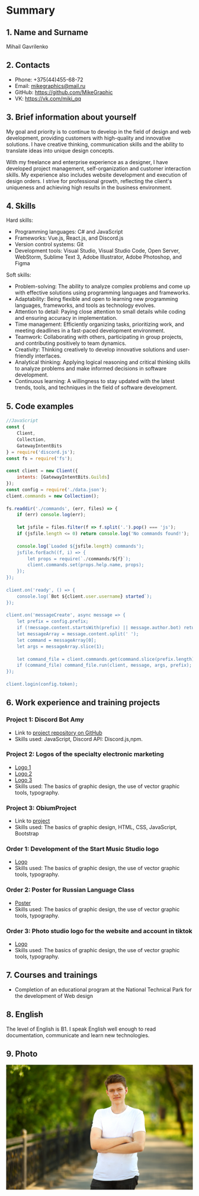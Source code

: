 # Summary

## 1. Name and Surname
Mihail Gavrilenko

## 2. Contacts
- Phone: +375(44)455-68-72
- Email: mikegraphics@mail.ru
- GitHub: https://github.com/MikeGraphic
- VK: https://vk.com/miki_qq

## 3. Brief information about yourself
My goal and priority is to continue to develop in the field of design and web development, providing customers with high-quality and innovative solutions. I have creative thinking, communication skills and the ability to translate ideas into unique design concepts.

 With my freelance and enterprise experience as a designer, I have developed project management, self-organization and customer interaction skills. My experience also includes website development and execution of design orders. I strive for professional growth, reflecting the client's uniqueness and achieving high results in the business environment.

## 4. Skills
Hard skills:

   - Programming languages: C# and JavaScript
  -  Frameworks: Vue.js, React.js, and Discord.js
  -  Version control systems: Git
  -  Development tools: Visual Studio, Visual Studio Code, Open Server, WebStorm, Sublime Text 3, Adobe Illustrator, Adobe Photoshop, and Figma

Soft skills:

  -  Problem-solving: The ability to analyze complex problems and come up with effective solutions using programming languages and frameworks.
   - Adaptability: Being flexible and open to learning new programming languages, frameworks, and tools as technology evolves.
   - Attention to detail: Paying close attention to small details while coding and ensuring accuracy in implementation.
   - Time management: Efficiently organizing tasks, prioritizing work, and meeting deadlines in a fast-paced development environment.
   - Teamwork: Collaborating with others, participating in group projects, and contributing positively to team dynamics.
   - Creativity: Thinking creatively to develop innovative solutions and user-friendly interfaces.
   - Analytical thinking: Applying logical reasoning and critical thinking skills to analyze problems and make informed decisions in software development.
   - Continuous learning: A willingness to stay updated with the latest trends, tools, and techniques in the field of software development.

## 5. Code examples
```js
//JavaScript
const {
    Client,
    Collection,
    GatewayIntentBits
} = require('discord.js');
const fs = require('fs');

const client = new Client({
    intents: [GatewayIntentBits.Guilds]
});
const config = require('./data.json');
client.commands = new Collection();

fs.readdir('./commands', (err, files) => {
    if (err) console.log(err);

    let jsfile = files.filter(f => f.split('.').pop() === 'js');
    if (jsfile.length <= 0) return console.log('No commands found!');

    console.log(`Loaded ${jsfile.length} commands');
    jsfile.forEach((f, i) => {
        let props = require(`./commands/${f}`);
        client.commands.set(props.help.name, props);
    });
});

client.on('ready', () => {
    console.log(`Bot ${client.user.username} started`);
});

client.on('messageCreate', async message => {
    let prefix = config.prefix;
    if (!message.content.startsWith(prefix) || message.author.bot) return;
    let messageArray = message.content.split(' ');
    let command = messageArray[0];
    let args = messageArray.slice(1);

    let command_file = client.commands.get(command.slice(prefix.length));
    if (command_file) command_file.run(client, message, args, prefix);
});

client.login(config.token);
```

## 6. Work experience and training projects

### Project 1: Discord Bot Amy
- Link to [project repository on GitHub](https://github.com/MikeGraphic/DiscordBot )
- Skills used: JavaScript, Discord API: Discord.js,npm.
### Project 2: Logos of the specialty electronic marketing
- [Logo 1](/img/Logo2.jpg)
- [Logo 2](/img/Logo3.jpg)
- [Logo 3](/img/Logo4.jpg)
- Skills used: The basics of graphic design, the use of vector graphic tools, typography.
### Project 3: ObiumProject
- Link to [project](https://obiumproject.github.io/index.html)
- Skills used: The basics of graphic design, HTML, CSS, JavaScript, Bootstrap
### Order 1: Development of the Start Music Studio logo 
- [Logo](/img/Logo(JPG).jpg )
- Skills used: The basics of graphic design, the use of vector graphic tools, typography.
### Order 2: Poster for Russian Language Class 
- [Poster](/img/%D0%9C%D0%BE%D0%BD%D1%82%D0%B0%D0%B6%D0%BD%D0%B0%D1%8F%20%D0%BE%D0%B1%D0%BB%D0%B0%D1%81%D1%82%D1%8C%201.jpg)
- Skills used: The basics of graphic design, the use of vector graphic tools, typography.
### Order 3: Photo studio logo for the website and account in tiktok
- [Logo](/img/PhotoLogo.JPG)
- Skills used: The basics of graphic design, the use of vector graphic tools, typography.
## 7. Courses and trainings
- Completion of an educational program at the National Technical Park for the development of Web design

## 8. English
The level of English is B1. I speak English well enough to read documentation, communicate and learn new technologies.

## 9. Photo
<img src="img/S4jcSywGUeI.jpg">
